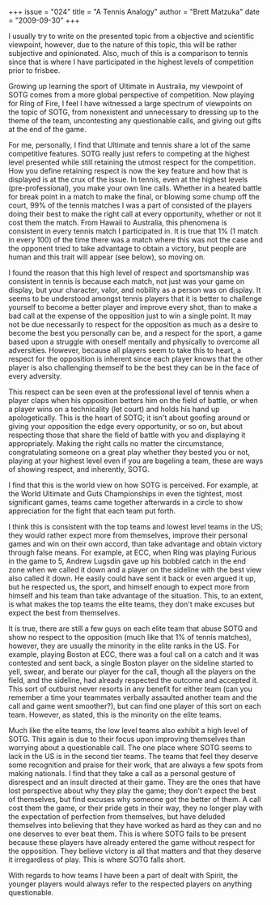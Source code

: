 +++
issue = "024"
title = "A Tennis Analogy"
author = "Brett Matzuka"
date = "2009-09-30"
+++

I usually try to write on the presented topic from a objective and scientific
viewpoint, however, due to the nature of this topic, this will be rather
subjective and opinionated. Also, much of this is a comparison to tennis since
that is where I have participated in the highest levels of competition prior
to frisbee.  
  
Growing up learning the sport of Ultimate in Australia, my viewpoint of SOTG
comes from a more global perspective of competition. Now playing for Ring of
Fire, I feel I have witnessed a large spectrum of viewpoints on the topic of
SOTG, from nonexistent and unnecessary to dressing up to the theme of the
team, uncontesting any questionable calls, and giving out gifts at the end of
the game.  
  
For me, personally, I find that Ultimate and tennis share a lot of the same
competitive features. SOTG really just refers to competing at the highest
level presented while still retaining the utmost respect for the competition.
How you define retaining respect is now the key feature and how that is
displayed is at the crux of the issue. In tennis, even at the highest levels
(pre-professional), you make your own line calls. Whether in a heated battle
for break point in a match to make the final, or blowing some chump off the
court, 99% of the tennis matches I was a part of consisted of the players
doing their best to make the right call at every opportunity, whether or not
it cost them the match. From Hawaii to Australia, this phenomena is consistent
in every tennis match I participated in. It is true that 1% (1 match in every
100) of the time there was a match where this was not the case and the
opponent tried to take advantage to obtain a victory, but people are human and
this trait will appear (see below), so moving on.  
  
I found the reason that this high level of respect and sportsmanship was
consistent in tennis is because each match, not just was your game on display,
but your character, valor, and nobility as a person was on display. It seems
to be understood amongst tennis players that it is better to challenge
yourself to become a better player and improve every shot, than to make a bad
call at the expense of the opposition just to win a single point. It may not
be due necessarily to respect for the opposition as much as a desire to become
the best you personally can be, and a respect for the sport, a game based upon
a struggle with oneself mentally and physically to overcome all adversities.
However, because all players seem to take this to heart, a respect for the
opposition is inherent since each player knows that the other player is also
challenging themself to be the best they can be in the face of every
adversity.  
  
This respect can be seen even at the professional level of tennis when a
player claps when his opposition betters him on the field of battle, or when a
player wins on a technicality (let court) and holds his hand up
apologetically. This is the heart of SOTG; it isn't about goofing around or
giving your opposition the edge every opportunity, or so on, but about
respecting those that share the field of battle with you and displaying it
appropriately. Making the right calls no matter the circumstance,
congratulating someone on a great play whether they bested you or not, playing
at your highest level even if you are bageling a team, these are ways of
showing respect, and inherently, SOTG.  
  
I find that this is the world view on how SOTG is perceived. For example, at
the World Ultimate and Guts Championships in even the tightest, most
significant games, teams came together afterwards in a circle to show
appreciation for the fight that each team put forth.  
  
I think this is consistent with the top teams and lowest level teams in the
US; they would rather expect more from themselves, improve their personal
games and win on their own accord, than take advantage and obtain victory
through false means. For example, at ECC, when Ring was playing Furious in the
game to 5, Andrew Lugsdin gave up his bobbled catch in the end zone when we
called it down and a player on the sideline with the best view also called it
down. He easily could have sent it back or even argued it up, but he respected
us, the sport, and himself enough to expect more from himself and his team
than take advantage of the situation. This, to an extent, is what makes the
top teams the elite teams, they don't make excuses but expect the best from
themselves.  
  
It is true, there are still a few guys on each elite team that abuse SOTG and
show no respect to the opposition (much like that 1% of tennis matches),
however, they are usually the minority in the elite ranks in the US. For
example, playing Boston at ECC, there was a foul call on a catch and it was
contested and sent back, a single Boston player on the sideline started to
yell, swear, and berate our player for the call, though all the players on the
field, and the sideline, had already respected the outcome and accepted it.
This sort of outburst never resorts in any benefit for either team (can you
remember a time your teammates verbally assaulted another team and the call
and game went smoother?), but can find one player of this sort on each team.
However, as stated, this is the minority on the elite teams.  
  
Much like the elite teams, the low level teams also exhibit a high level of
SOTG. This again is due to their focus upon improving themselves than worrying
about a questionable call. The one place where SOTG seems to lack in the US is
in the second tier teams. The teams that feel they deserve some recognition
and praise for their work, that are always a few spots from making nationals.
I find that they take a call as a personal gesture of disrespect and an insult
directed at their game. They are the ones that have lost perspective about why
they play the game; they don't expect the best of themselves, but find excuses
why someone got the better of them. A call cost them the game, or their pride
gets in their way, they no longer play with the expectation of perfection from
themselves, but have deluded themselves into believing that they have worked
as hard as they can and no one deserves to ever beat them. This is where SOTG
fails to be present because these players have already entered the game
without respect for the opposition. They believe victory is all that matters
and that they deserve it irregardless of play. This is where SOTG falls short.  
  
With regards to how teams I have been a part of dealt with Spirit, the younger
players would always refer to the respected players on anything questionable.
